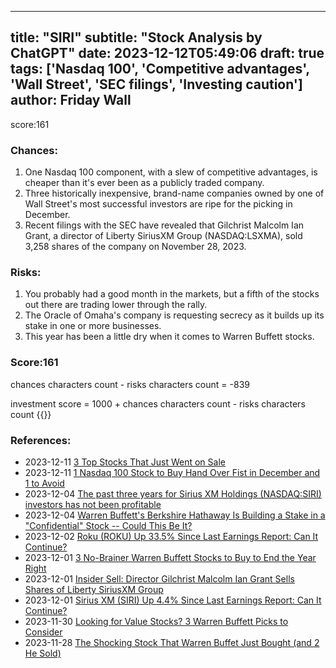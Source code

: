 
---
title: "SIRI"
subtitle: "Stock Analysis by ChatGPT"
date: 2023-12-12T05:49:06
draft: true
tags: ['Nasdaq 100', 'Competitive advantages', 'Wall Street', 'SEC filings', 'Investing caution']
author: Friday Wall
---

score:161
### Chances:
1. One Nasdaq 100 component, with a slew of competitive advantages, is cheaper than it's ever been as a publicly traded company.
2. Three historically inexpensive, brand-name companies owned by one of Wall Street's most successful investors are ripe for the picking in December.
3. Recent filings with the SEC have revealed that Gilchrist Malcolm Ian Grant, a director of Liberty SiriusXM Group (NASDAQ:LSXMA), sold 3,258 shares of the company on November 28, 2023.
### Risks:
1. You probably had a good month in the markets, but a fifth of the stocks out there are trading lower through the rally.
2. The Oracle of Omaha's company is requesting secrecy as it builds up its stake in one or more businesses.
3. This year has been a little dry when it comes to Warren Buffett stocks.
### Score:161
chances characters count - risks characters count = -839

investment score = 1000 + chances characters count - risks characters count
{{<tradingview symbol="Nasdaq:SIRI">}}
### References:
- 2023-12-11 [3 Top Stocks That Just Went on Sale](https://finance.yahoo.com/m/42f0dfcb-e5a2-391f-b6d1-5294e9d96d59/3-top-stocks-that-just-went.html)
- 2023-12-11 [1 Nasdaq 100 Stock to Buy Hand Over Fist in December and 1 to Avoid](https://finance.yahoo.com/m/abf02cdd-107b-3a79-80b0-a66fc2c346a7/1-nasdaq-100-stock-to-buy.html)
- 2023-12-04 [The past three years for Sirius XM Holdings (NASDAQ:SIRI) investors has not been profitable](https://finance.yahoo.com/news/past-three-years-sirius-xm-113900081.html)
- 2023-12-04 [Warren Buffett's Berkshire Hathaway Is Building a Stake in a "Confidential" Stock -- Could This Be It?](https://finance.yahoo.com/m/b384f457-cc62-3eeb-9e9e-06db236bc8c5/warren-buffett%27s-berkshire.html)
- 2023-12-02 [Roku (ROKU) Up 33.5% Since Last Earnings Report: Can It Continue?](https://finance.yahoo.com/news/roku-roku-33-5-since-163159307.html)
- 2023-12-01 [3 No-Brainer Warren Buffett Stocks to Buy to End the Year Right](https://finance.yahoo.com/m/c0b3d602-512f-33fa-ae7a-221081617e63/3-no-brainer-warren-buffett.html)
- 2023-12-01 [Insider Sell: Director Gilchrist Malcolm Ian Grant Sells Shares of Liberty SiriusXM Group](https://finance.yahoo.com/news/insider-sell-director-gilchrist-malcolm-100509068.html)
- 2023-12-01 [Sirius XM (SIRI) Up 4.4% Since Last Earnings Report: Can It Continue?](https://finance.yahoo.com/news/sirius-xm-siri-4-4-163059153.html)
- 2023-11-30 [Looking for Value Stocks? 3 Warren Buffett Picks to Consider](https://finance.yahoo.com/news/looking-value-stocks-3-warren-133000517.html)
- 2023-11-28 [The Shocking Stock That Warren Buffet Just Bought (and 2 He Sold)](https://finance.yahoo.com/news/shocking-stock-warren-buffet-just-022947479.html)


                